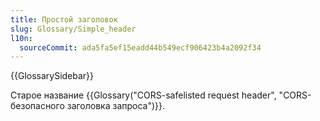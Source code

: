 ```yaml
---
title: Простой заголовок
slug: Glossary/Simple_header
l10n:
  sourceCommit: ada5fa5ef15eadd44b549ecf906423b4a2092f34
---
```


{{GlossarySidebar}}

Старое название {{Glossary("CORS-safelisted request header", "CORS-безопасного заголовка запроса")}}.
